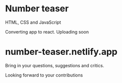 # Number teaser

HTML, CSS and JavaScript

Converting app to react. Uploading soon

# number-teaser.netlify.app

Bring in your questions, suggestions and critics.

Looking forward to your contributions

